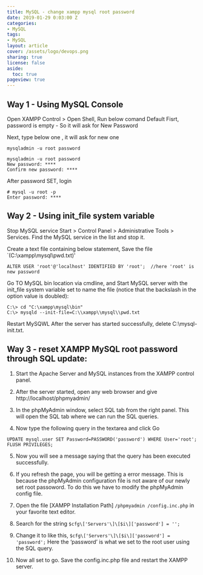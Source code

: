 ```yaml
---
title: MySQL - change xampp mysql root password
date: 2019-01-29 0:03:00 Z
categories:
- MySQL
tags:
- MySQL
layout: article
cover: /assets/logo/devops.png
sharing: true
license: false
aside:
  toc: true
pageview: true
---
```


## Way 1 - Using MySQL Console

Open XAMPP Control > Open Shell, Run below comand 
Default Fisrt, password is empty - So it will ask for New Password

Next, type below one , it will ask for new one
```
mysqladmin -u root password
```


```
mysqladmin -u root password
New password: ****
Confirm new password: ****
```


After password SET, login 
```
# mysql -u root -p
Enter password: ****
```


## Way 2 - Using init_file system variable

Stop MySQL service
Start > Control Panel > Administrative Tools > Services. Find the MySQL service in the list and stop it.


Create a text file containing below statement, Save the file `(C:\xampp\mysql\pwd.txt)'
```
ALTER USER 'root'@'localhost' IDENTIFIED BY 'root';  //here 'root' is new password
```


Go TO MySQL bin location via cmdline, and Start MySQL server with the init_file system variable set to name the file (notice that the backslash in the option value is doubled):
```
C:\> cd "C:\xampp\mysql\bin"
C:\> mysqld --init-file=C:\\xampp\\mysql\\pwd.txt
```

Restart MySQWL
After the server has started successfully, delete C:\mysql-init.txt.


## Way 3 - reset XAMPP MySQL root password through SQL update:
1.	Start the Apache Server and MySQL instances from the XAMPP control panel.

2.	After the server started, open any web browser and give http://localhost/phpmyadmin/ 
 
3.	In the phpMyAdmin window, select SQL tab from the right panel. This will open the SQL tab where we can run the SQL queries.

4.	Now type the following query in the textarea and click Go
```
UPDATE mysql.user SET Password=PASSWORD('password') WHERE User='root'; FLUSH PRIVILEGES;
```
5.	Now you will see a message saying that the query has been executed successfully.

6.	If you refresh the page, you will be getting a error message. This is because the phpMyAdmin configuration file is not aware of our newly set root passoword. To do this we have to modify the phpMyAdmin config file.

7.	Open the file [XAMPP Installation Path] `/phpmyadmin /config.inc.php` in your favorite text editor.

8.	Search for the string `$cfg\['Servers'\]\[$i\]['password'] = '';`

9. Change it to like this, `$cfg\['Servers'\]\[$i\]['password'] = 'password';` Here the ‘password’ is what we set to the root user using the SQL query.

9.	Now all set to go. Save the config.inc.php file and restart the XAMPP server.
